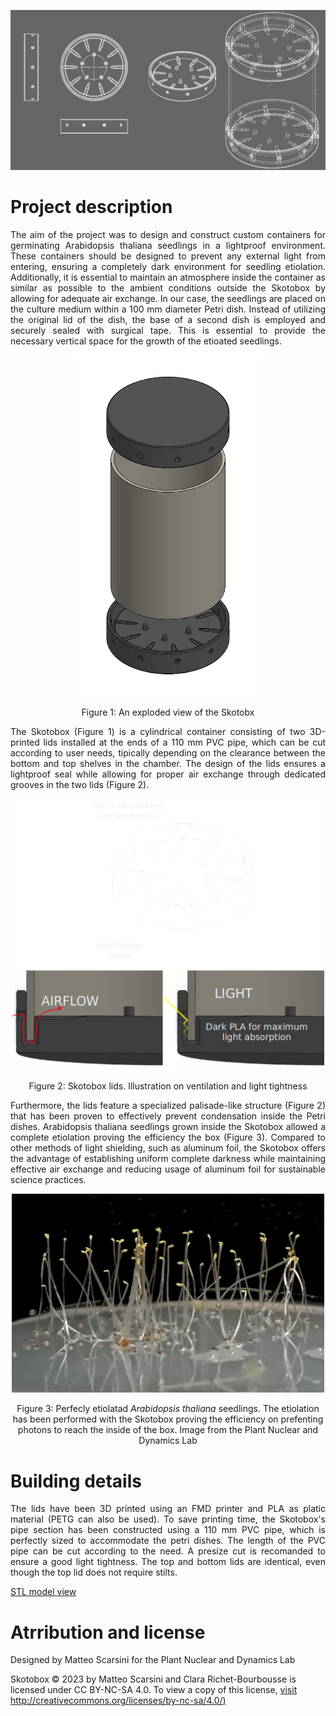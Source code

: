 ![alt banner](images/Skotobox_banner.png)

# Project description
<p align="justify">The aim of the project was to design and construct custom containers for germinating Arabidopsis thaliana seedlings in a lightproof environment. These containers should be designed to prevent any external light from entering, ensuring a completely dark environment for seedling etiolation. Additionally, it is essential to maintain an atmosphere inside the container as similar as possible to the ambient conditions outside the Skotobox by allowing for adequate air exchange. In our case, the seedlings are placed on the culture medium within a 100 mm diameter Petri dish. Instead of utilizing the original lid of the dish, the base of a second dish is employed and securely sealed with surgical tape. This is essential to provide the necessary vertical space for the growth of the etioated seedlings.</p>

<p align="center">
  <img src="images/Skotobox_exploded.png" width="300px" />
</div>
<p align="center">Figure 1: An exploded view of the Skotobx</p>

<p align="justify">The Skotobox (Figure 1) is a cylindrical container consisting of two 3D-printed lids installed at the ends of a 110 mm PVC pipe, which can be cut according to user needs, tipically depending on the clearance between the bottom and top shelves in the  chamber. The design of the lids ensures a lightproof seal while allowing for proper air exchange through dedicated grooves in the two lids (Figure 2).</p>
  
<p align="center">
  <img src="images/Skotobox_details.png" width="500px" />
</div>
<p align="center">Figure 2: Skotobox lids. Illustration on ventilation and light tightness</p>
  
<p align="justify"> Furthermore, the lids feature a specialized palisade-like structure (Figure 2) that has been proven to effectively prevent condensation inside the Petri dishes.
 Arabidopsis thaliana seedlings grown inside the Skotobox allowed a complete etiolation proving the efficiency the box (Figure 3). Compared to other methods of light shielding, such as aluminum foil, the Skotobox offers the advantage of establishing uniform complete darkness while maintaining effective air exchange and reducing usage of aluminum foil for sustainable science practices.</p>

<p align="center">
  <img src="images/Etiolated_Arabidopsis_seedlings.png" width="500px" />
</div>
<p align="center">Figure 3: Perfecly etiolatad <i> Arabidopsis thaliana </i> seedlings. The etiolation has been performed with the Skotobox proving the efficiency on prefenting photons to reach the inside of the box. Image from the Plant Nuclear and Dynamics Lab </p> 

# Building details
<p align="justify">The lids have been 3D printed using an FMD printer and PLA as platic material (PETG can also be used). To save printing time, the Skotobox's pipe section has been constructed using a 110 mm PVC pipe, which is perfectly sized to accommodate the petri dishes. The length of the PVC pipe can be cut according to the need. A presize cut is recomanded to ensure a good light tightness. The top and bottom lids are identical, even though the top lid does not require stilts.</p>
<a href="Skotobox_lid.STL" download>STL model view</a>

# Atrribution and license
Designed by Matteo Scarsini for the Plant Nuclear and Dynamics Lab

Skotobox © 2023 by Matteo Scarsini and Clara Richet-Bourbousse is licensed under CC BY-NC-SA 4.0. To view a copy of this license, [visit http://creativecommons.org/licenses/by-nc-sa/4.0/)]([https://www.example.com](http://creativecommons.org/licenses/by-nc-sa/4.0/)http://creativecommons.org/licenses/by-nc-sa/4.0/)
